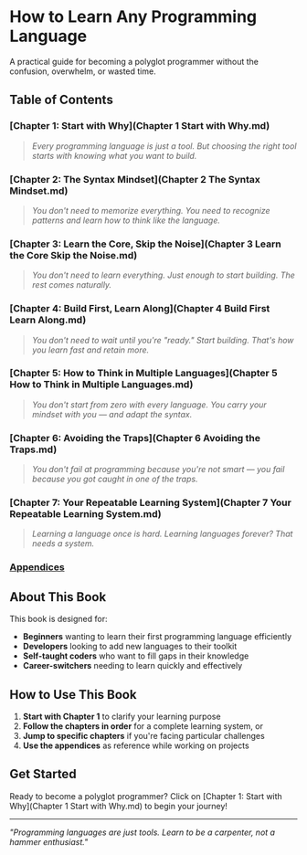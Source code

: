 # How to Learn Any Programming Language

A practical guide for becoming a polyglot programmer without the confusion, overwhelm, or wasted time.

## Table of Contents

### [Chapter 1: Start with Why](Chapter 1 Start with Why.md)
> *Every programming language is just a tool. But choosing the right tool starts with knowing what you want to build.*

### [Chapter 2: The Syntax Mindset](Chapter 2 The Syntax Mindset.md)
> *You don't need to memorize everything. You need to recognize patterns and learn how to think like the language.*

### [Chapter 3: Learn the Core, Skip the Noise](Chapter 3 Learn the Core Skip the Noise.md)
> *You don't need to learn everything. Just enough to start building. The rest comes naturally.*

### [Chapter 4: Build First, Learn Along](Chapter 4 Build First Learn Along.md)
> *You don't need to wait until you're "ready." Start building. That's how you learn fast and retain more.*

### [Chapter 5: How to Think in Multiple Languages](Chapter 5 How to Think in Multiple Languages.md)
> *You don't start from zero with every language. You carry your mindset with you — and adapt the syntax.*

### [Chapter 6: Avoiding the Traps](Chapter 6 Avoiding the Traps.md)
> *You don't fail at programming because you're not smart — you fail because you got caught in one of the traps.*

### [Chapter 7: Your Repeatable Learning System](Chapter 7 Your Repeatable Learning System.md)
> *Learning a language once is hard. Learning languages forever? That needs a system.*

### [Appendices](Appendices.md)

## About This Book

This book is designed for:

- **Beginners** wanting to learn their first programming language efficiently
- **Developers** looking to add new languages to their toolkit
- **Self-taught coders** who want to fill gaps in their knowledge
- **Career-switchers** needing to learn quickly and effectively

## How to Use This Book

1. **Start with Chapter 1** to clarify your learning purpose
2. **Follow the chapters in order** for a complete learning system, or
3. **Jump to specific chapters** if you're facing particular challenges
4. **Use the appendices** as reference while working on projects

## Get Started

Ready to become a polyglot programmer? Click on [Chapter 1: Start with Why](Chapter 1 Start with Why.md) to begin your journey!

---

*"Programming languages are just tools. Learn to be a carpenter, not a hammer enthusiast."*
